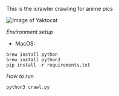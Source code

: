 This is the icrawler crawling for anime pics

![Image of Yaktocat](https://octodex.github.com/images/yaktocat.png)

*Environment setup*
- MacOS:
```
brew install python
brew install python3
pip install -r requirements.txt
```


*How to run*
```
python3 crawl.py
```
